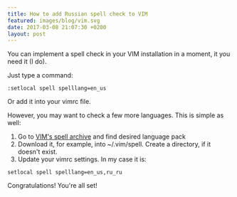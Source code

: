 ```yaml
---
title: How to add Russian spell check to VIM
featured: images/blog/vim.svg
date: 2017-03-08 21:07:30 +0200
layout: post
---
```


<p>You can implement a spell check in your VIM installation in a moment, it you need it (I do).

Just type a command:

```
:setlocal spell spelllang=en_us
```

Or add it into your vimrc file.

However, you may want to check a few more languages. This is simple as well:

1.  Go to [VIM's spell archive](http://ftp.vim.org/vim/runtime/spell/) and find desired language pack
2.  Download it, for example, into ~/.vim/spell. Create a directory, if it doesn't exist.
3.  Update your vimrc settings. In my case it is:
```
setlocal spell spelllang=en_us,ru_ru
```

Congratulations! You're all set!</p>

